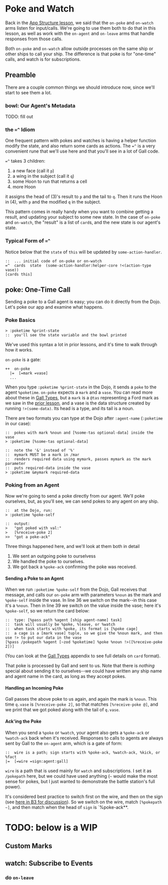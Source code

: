 # Poke and Watch
Back in the [App Structure lesson](arms.md), we said that the `on-poke` and `on-watch` arms listen for input/calls. We're going to use them both to do that in this lesson, as well as work with the `on-agent` and `on-leave` arms that handle responses from those calls.

Both `on-poke` and `on-watch` allow outside processes on the same ship or other ships to call your ship. The difference is that poke is for "one-time" calls, and watch is for subscriptions.

## Preamble
There are a couple common things we should introduce now, since we'll start to see them a lot.

### bowl: Our Agent's Metadata
TODO: fill out


### the `=^` Idiom
One frequent pattern with pokes and watches is having a helper function modify the state, and also return some cards as actions. The `=^` is a very convenient rune that we'll use here and that you'll see in a lot of Gall code.

`=^` takes 3 children:
1. a new face (call it `p`)
2. a wing in the subject (call it `q`)
3. some Hoon to run that returns a cell
4. more Hoon

it assigns the head of (3)'s result to `p` and the tail to `q`. Then it runs the Hoon in (4), with `p` and the modified `q` in the subject.

This pattern comes in really handy when you want to combine getting a result, and updating your subject to some new state. In the case of `on-poke` and `on-watch`, the "result" is a list of `card`s, and the new state is our agent's state.

### Typical Form of `=^`
Notice below that the `state` of `this` will be updated by `some-action-handler`.
```
::  ... initial code of on-poke or on-watch
=^  cards  state  (some-action-handler:helper-core !<(action-type vase))
[cards this]
```

## poke: One-Time Call
Sending a poke to a Gall agent is easy; you can do it directly from the Dojo. Let's poke our app and examine what happens.

### Poke Basics
```
> :poketime %print-state
::  you'll see the state variable and the bowl printed
```
We've used this syntax a lot in prior lessons, and it's time to walk through how it works.

`on-poke` is a gate:
```
++  on-poke
  |=  [=mark =vase]
  ...
```

When you type `:poketime %print-state` in the Dojo, it sends a `poke` to the agent `%poketime`. `on-poke` expects a `mark` and a `vase`. You can read more about these in [Gall Types](gall_types.md), but a `mark` is a `@tas` representing a Ford mark as we saw in the [prior lesson](ford.md), and a vase is the data structure created by running `!>(some-data)`. Its head is a type, and its tail is a noun.

There are two formats you can type at the Dojo after `:agent-name` (`:poketime` in our case):
```
::  pokes with mark %noun and [%some-tas optional-data] inside the vase
> :poketime [%some-tas optional-data]

::  note the '&' instead of '%'
::  mymark MUST be a mark in /mar
::  renders required data using mymark, passes mymark as the mark parameter
::  puts required-data inside the vase
> :poketime &mymark required-data
```

### Poking from an Agent
Now we're going to send a poke directly from our agent. We'll poke ourselves, but, as you'll see, we can send pokes to any agent on any ship.
```
::  at the Dojo, run:
> :poketime %poke-self

::  output:
>   "got poked with val:"
>   [%receive-poke 2]
>>  "got a poke-ack"
```
Three things happened here, and we'll look at them both in detail
1. We sent an outgoing poke to ourselvess
2. We handled the poke to ourselves.
3. We got back a `%poke-ack` confirming the poke was received.

#### Sending a Poke to an Agent
When we run `:poketime %poke-self` from the Dojo, Gall receives that message, and calls our `on-poke` arm with parameters `%noun` as the mark and `%poke-self` inside the vase. In line 36 we switch on the mark--in this case it's a `%noun`. Then in line 39 we switch on the value inside the vase; here it's `%poke-self`, so we return the card below:
```
::  type: [%pass path %agent [ship agent-name] task]
::  task will usually be %poke, %leave, or %watch
::  when task starts with %poke, its format is [%poke cage]
::  a cage is a [mark vase] tuple, so we give the %noun mark, and then use !> to put our data in the vase
[%pass /pokepath %agent [~zod %poketime] %poke %noun !>([%receive-poke 2])]
```
(You can look at the [Gall Types](gall_types) appendix to see full details on `card` format).

That poke is processed by Gall and sent to us. Note that there is *nothing* special about sending it to ourselves--we could have written any ship name and agent name in the card, as long as they accept pokes.

#### Handling an Incoming Poke
Gall passes the above poke to us again, and again the mark is `%noun`. This time `q.vase` is `[%receive-poke 2]`, so that matches `[%receive-poke @]`, and we print that we got poked along with the tail of `q.vase`.

#### Ack'ing the Poke
When you send a `%poke` or `%watch`, your agent also gets a `%poke-ack` or `%watch-ack` back when it's received. Responses to calls to agents are always sent by Gall to the `on-agent` arm, which is a gate of form:
```
::  wire is a path; sign starts with %poke-ack, %watch-ack, %kick, or %fact
|=  [=wire =sign:agent:gall]
```
`wire` is a path that is used mainly for `watch` and subscriptions. I set it as `/pokepath` here, but we could have used anything (`~` would make the most sense for pokes, but I just wanted to demonstrate the battle station's full power).

It's considered best practice to switch first on the wire, and then on the sign (see [here in B3 for discussion](https://urbit.org/blog/precepts-discussion)).  So we switch on the wire, match `[%pokepath ~]`, and then match when the head of `sign` is `%poke-ack**.


# TODO: below is a WIP

## Custom Marks

## watch: Subscribe to Events

### do `on-leave`
